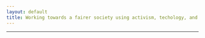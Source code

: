 ```yaml
---
layout: default
title: Working towards a fairer society using activism, techology, and research.
---
```


<hr class="fancy">
